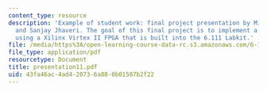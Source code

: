 ```yaml
---
content_type: resource
description: 'Example of student work: final project presentation by Michael Huhs
  and Sanjay Jhaveri. The goal of this final project is to implement a digital camera
  using a Xilinx Virtex II FPGA that is built into the 6.111 Labkit.'
file: /media/https%3A/open-learning-course-data-rc.s3.amazonaws.com/6-111-introductory-digital-systems-laboratory-spring-2006/43fa46ac4ad420736a880b01507b2f22_presentation11.pdf
file_type: application/pdf
resourcetype: Document
title: presentation11.pdf
uid: 43fa46ac-4ad4-2073-6a88-0b01507b2f22
---
```

